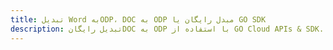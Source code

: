 ---title: تبدیل Word بهODP، DOC به ODP مبدل رایگان یا GO SDKdescription: تبدیل رایگانDOC به ODP با استفاده از GO Cloud APIs & SDK. همچنین اسناد Microsoft Word و OpenOffice را در Cloud ایجاد، ویرایش و رندر کنید.---